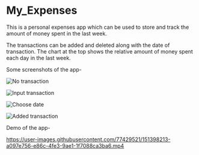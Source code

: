 # My_Expenses

This is a personal expenses app which can be used to store and track the amount of money spent in the last week.

The transactions can be added and deleted along with the date of transaction. The chart at the top shows the relative amount of money spent each day in the last week.

Some screenshots of the app-

![No transaction](https://user-images.githubusercontent.com/77429521/151398116-f016ea2c-a240-4701-88dd-7a8d0817e965.jpeg)

![Input transaction](https://user-images.githubusercontent.com/77429521/151398153-7bf6b2e8-b69b-4503-98ea-e56c3af57417.jpeg)

![Choose date](https://user-images.githubusercontent.com/77429521/151398174-ffe67937-38a8-4b98-8d2c-6f763422ab65.jpeg)

![Added transaction](https://user-images.githubusercontent.com/77429521/151398194-8376b1ce-fc04-4a35-af6b-6bcbe2a16ca0.jpeg)

Demo of the app-

https://user-images.githubusercontent.com/77429521/151398213-a097e756-e86c-4fe3-9ae1-1f7088ca3ba6.mp4


